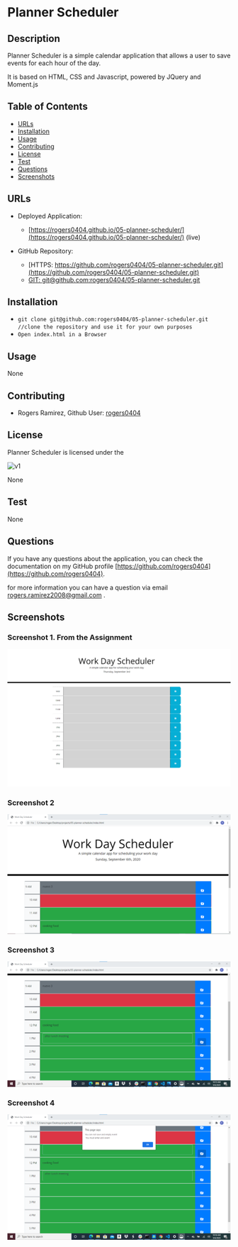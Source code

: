 
# Planner Scheduler 

## Description 

Planner Scheduler is a simple calendar application that allows a user to save events for each hour of the day.

It is based on HTML, CSS and Javascript, powered by JQuery and Moment.js


## Table of Contents

* [URLs](#urls)
* [Installation](#installation)
* [Usage](#usage)
* [Contributing](#Contributing)
* [License](#license)
* [Test](#Test)
* [Questions](#questions)
* [Screenshots](#screenshots)


## URLs

* Deployed Application: 
    - [https://rogers0404.github.io/05-planner-scheduler/](https://rogers0404.github.io/05-planner-scheduler/) (live)

* GitHub Repository:
    - [HTTPS: https://github.com/rogers0404/05-planner-scheduler.git](https://github.com/rogers0404/05-planner-scheduler.git)
    - [GIT: git@github.com:rogers0404/05-planner-scheduler.git](git@github.com:rogers0404/05-planner-scheduler.git)

## Installation

- `git clone git@github.com:rogers0404/05-planner-scheduler.git        //clone the repository and use it for your own purposes`
- `Open index.html in a Browser`

## Usage 

None

## Contributing

* Rogers Ramirez, Github User: [rogers0404](http://github.com/rogers0404)


## License

Planner Scheduler is licensed under the

![v1](https://img.shields.io/static/v1?label=License&message=None&color=inactive&&style=plastic)

None

## Test

None

## Questions

If you have any questions about the application, you can check the documentation on my GitHub profile [https://github.com/rogers0404](https://github.com/rogers0404).

for more information you can have a question via email [rogers.ramirez2008@gmail.com](rogers.ramirez2008@gmail.com)  .


## Screenshots

### Screenshot 1. From the Assignment
![](./assets/images/image.png)

### Screenshot 2
![](./assets/images/image1.png)

### Screenshot 3
![](./assets/images/image2.png)

### Screenshot 4
![](./assets/images/image3.png)